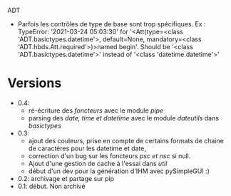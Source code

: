 ADT
- Parfois les contrôles de type de base sont trop spécifiques. Ex : TypeError: '2021-03-24 05:03:30' for '<Att(type=<class 'ADT.basictypes.datetime'>, default=None, mandatory=<class 'ADT.hbds.Att.required'>)>named begin'. Should be '<class 'ADT.basictypes.datetime'>' instead of '<class 'datetime.datetime'>'
 
# Versions
* 0.4:
	* ré-écriture des *foncteurs* avec le module *pipe*
	* parsing des *date, time et datetime* avec le module *dateutils* dans *basictypes*
* 0.3: 
  * ajout des couleurs, prise en compte de certains formats de chaine de caractères pour les datetime et date, 
  * correction d'un bug sur les foncteurs *psc et nsc* si null. 
  * Ajout d'une gestion de cache à l'essai dans *util*
  * début d'un dev pour la génération d'IHM avec pySimpleGUI :)
* 0.2: archivage et partage sur pip
* 0.1: début. Non archivé
